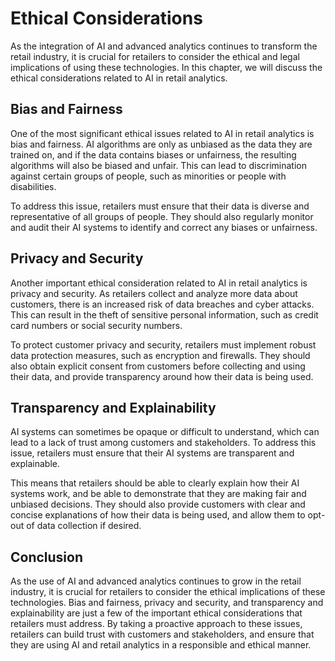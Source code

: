 Ethical Considerations
=============================================================================================

As the integration of AI and advanced analytics continues to transform the retail industry, it is crucial for retailers to consider the ethical and legal implications of using these technologies. In this chapter, we will discuss the ethical considerations related to AI in retail analytics.

Bias and Fairness
-----------------

One of the most significant ethical issues related to AI in retail analytics is bias and fairness. AI algorithms are only as unbiased as the data they are trained on, and if the data contains biases or unfairness, the resulting algorithms will also be biased and unfair. This can lead to discrimination against certain groups of people, such as minorities or people with disabilities.

To address this issue, retailers must ensure that their data is diverse and representative of all groups of people. They should also regularly monitor and audit their AI systems to identify and correct any biases or unfairness.

Privacy and Security
--------------------

Another important ethical consideration related to AI in retail analytics is privacy and security. As retailers collect and analyze more data about customers, there is an increased risk of data breaches and cyber attacks. This can result in the theft of sensitive personal information, such as credit card numbers or social security numbers.

To protect customer privacy and security, retailers must implement robust data protection measures, such as encryption and firewalls. They should also obtain explicit consent from customers before collecting and using their data, and provide transparency around how their data is being used.

Transparency and Explainability
-------------------------------

AI systems can sometimes be opaque or difficult to understand, which can lead to a lack of trust among customers and stakeholders. To address this issue, retailers must ensure that their AI systems are transparent and explainable.

This means that retailers should be able to clearly explain how their AI systems work, and be able to demonstrate that they are making fair and unbiased decisions. They should also provide customers with clear and concise explanations of how their data is being used, and allow them to opt-out of data collection if desired.

Conclusion
----------

As the use of AI and advanced analytics continues to grow in the retail industry, it is crucial for retailers to consider the ethical implications of these technologies. Bias and fairness, privacy and security, and transparency and explainability are just a few of the important ethical considerations that retailers must address. By taking a proactive approach to these issues, retailers can build trust with customers and stakeholders, and ensure that they are using AI and retail analytics in a responsible and ethical manner.
